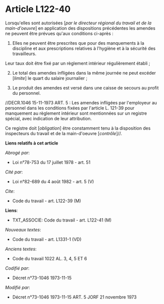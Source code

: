 # Article L122-40

Lorsqu'elles sont autorisées [*par le directeur régional du travail et de la main-d'oeuvre*] en application des dispositions
précédentes les amendes ne peuvent être prévues qu'aux conditions ci-après :

1. Elles ne peuvent être prescrites que pour des manquements à la discipline et aux prescriptions relatives à l'hygiène et à
la sécurité des travailleurs.

Leur taux doit être fixé par un règlement intérieur régulièrement établi ;

2. Le total des amendes infligées dans la même journée ne peut excéder [*limite*] le quart du salaire journalier ;

3. Le produit des amendes est versé dans une caisse de secours au profit du personnel.

//DECR.1046 15-11-1973 ART. 5 : Les amendes infligées par l'employeur au personnel dans les conditions fixées par l'article
L. 121-39 pour manquement au règlement intérieur sont mentionnées sur un registre spécial, avec indication de leur
attribution.

Ce registre doit [*obligation*] être constamment tenu à la disposition des inspecteurs du travail et de la main-d'oeuvre
[*contrôle*]//.

**Liens relatifs à cet article**

_Abrogé par_:

  - Loi n°78-753 du 17 juillet 1978 - art. 51

_Cité par_:

  - Loi n°82-689 du 4 août 1982 - art. 5 (V)

_Cite_:

  - Code du travail - art. L122-39 (M)

**Liens**:

  - TXT_ASSOCIE: Code du travail - art. L122-41 (M)

_Nouveaux textes_:

  - Code du travail - art. L1331-1 (VD)

_Anciens textes_:

  - Code du travail 1022 AL. 3, 4, 5 ET 6

_Codifié par_:

  - Décret n°73-1046 1973-11-15

_Modifié par_:

  - Décret n°73-1046 1973-11-15 ART. 5 JORF 21 novembre 1973
